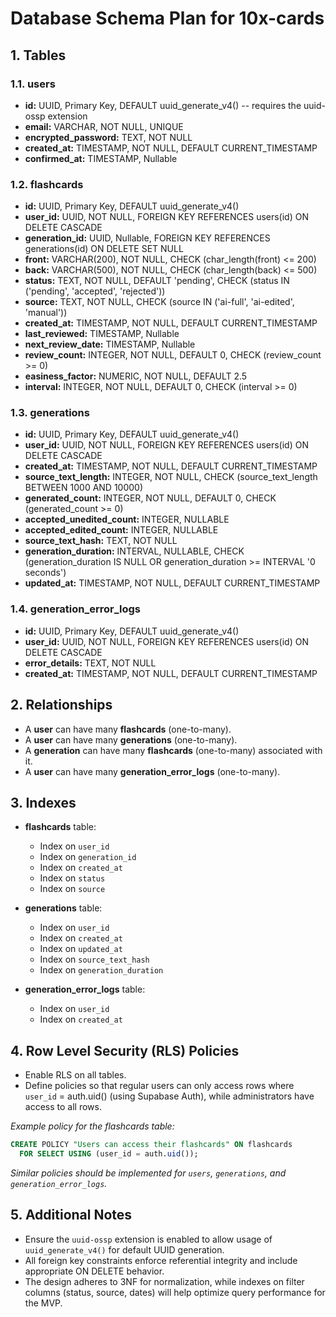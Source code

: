 # Database Schema Plan for 10x-cards

## 1. Tables

### 1.1. users
- **id:** UUID, Primary Key, DEFAULT uuid_generate_v4() -- requires the uuid-ossp extension
- **email:** VARCHAR, NOT NULL, UNIQUE
- **encrypted_password:** TEXT, NOT NULL
- **created_at:** TIMESTAMP, NOT NULL, DEFAULT CURRENT_TIMESTAMP
- **confirmed_at:** TIMESTAMP, Nullable

### 1.2. flashcards
- **id:** UUID, Primary Key, DEFAULT uuid_generate_v4()
- **user_id:** UUID, NOT NULL, FOREIGN KEY REFERENCES users(id) ON DELETE CASCADE
- **generation_id:** UUID, Nullable, FOREIGN KEY REFERENCES generations(id) ON DELETE SET NULL
- **front:** VARCHAR(200), NOT NULL, CHECK (char_length(front) <= 200)
- **back:** VARCHAR(500), NOT NULL, CHECK (char_length(back) <= 500)
- **status:** TEXT, NOT NULL, DEFAULT 'pending', CHECK (status IN ('pending', 'accepted', 'rejected'))
- **source:** TEXT, NOT NULL, CHECK (source IN ('ai-full', 'ai-edited', 'manual'))
- **created_at:** TIMESTAMP, NOT NULL, DEFAULT CURRENT_TIMESTAMP
- **last_reviewed:** TIMESTAMP, Nullable
- **next_review_date:** TIMESTAMP, Nullable
- **review_count:** INTEGER, NOT NULL, DEFAULT 0, CHECK (review_count >= 0)
- **easiness_factor:** NUMERIC, NOT NULL, DEFAULT 2.5
- **interval:** INTEGER, NOT NULL, DEFAULT 0, CHECK (interval >= 0)

### 1.3. generations
- **id:** UUID, Primary Key, DEFAULT uuid_generate_v4()
- **user_id:** UUID, NOT NULL, FOREIGN KEY REFERENCES users(id) ON DELETE CASCADE
- **created_at:** TIMESTAMP, NOT NULL, DEFAULT CURRENT_TIMESTAMP
- **source_text_length:** INTEGER, NOT NULL, CHECK (source_text_length BETWEEN 1000 AND 10000)
- **generated_count:** INTEGER, NOT NULL, DEFAULT 0, CHECK (generated_count >= 0)
- **accepted_unedited_count:** INTEGER, NULLABLE
- **accepted_edited_count:** INTEGER, NULLABLE
- **source_text_hash:** TEXT, NOT NULL
- **generation_duration:** INTERVAL, NULLABLE, CHECK (generation_duration IS NULL OR generation_duration >= INTERVAL '0 seconds')
- **updated_at:** TIMESTAMP, NOT NULL, DEFAULT CURRENT_TIMESTAMP

### 1.4. generation_error_logs
- **id:** UUID, Primary Key, DEFAULT uuid_generate_v4()
- **user_id:** UUID, NOT NULL, FOREIGN KEY REFERENCES users(id) ON DELETE CASCADE
- **error_details:** TEXT, NOT NULL
- **created_at:** TIMESTAMP, NOT NULL, DEFAULT CURRENT_TIMESTAMP

## 2. Relationships

- A **user** can have many **flashcards** (one-to-many).
- A **user** can have many **generations** (one-to-many).
- A **generation** can have many **flashcards** (one-to-many) associated with it.
- A **user** can have many **generation_error_logs** (one-to-many).

## 3. Indexes

- **flashcards** table:
  - Index on `user_id`
  - Index on `generation_id`
  - Index on `created_at`
  - Index on `status`
  - Index on `source`

- **generations** table:
  - Index on `user_id`
  - Index on `created_at`
  - Index on `updated_at`
  - Index on `source_text_hash`
  - Index on `generation_duration`

- **generation_error_logs** table:
  - Index on `user_id`
  - Index on `created_at`

## 4. Row Level Security (RLS) Policies

- Enable RLS on all tables.
- Define policies so that regular users can only access rows where `user_id` = auth.uid() (using Supabase Auth), while administrators have access to all rows.

_Example policy for the flashcards table:_

```sql
CREATE POLICY "Users can access their flashcards" ON flashcards
  FOR SELECT USING (user_id = auth.uid());
```

_Similar policies should be implemented for `users`, `generations`, and `generation_error_logs`._

## 5. Additional Notes

- Ensure the `uuid-ossp` extension is enabled to allow usage of `uuid_generate_v4()` for default UUID generation.
- All foreign key constraints enforce referential integrity and include appropriate ON DELETE behavior.
- The design adheres to 3NF for normalization, while indexes on filter columns (status, source, dates) will help optimize query performance for the MVP.
